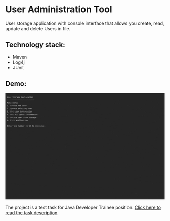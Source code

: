 # User Administration Tool
User storage application with console interface that allows you create, read, update and delete Users in file.

## Technology stack:
- Maven
- Log4j
- JUnit
## Demo:
![Demo User Storage](https://raw.githubusercontent.com/eddytwist/some-files/main/user-storage-demo.gif)

The project is a test task for Java Developer Trainee position. [Click here to read the task description](https://github.com/eddytwist/user-storage/blob/master/test-task).
